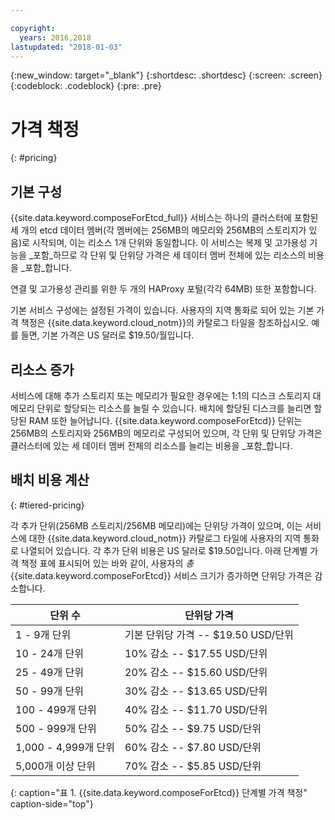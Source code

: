 ```yaml
---

copyright:
  years: 2016,2018
lastupdated: "2018-01-03"
---
```


{:new_window: target="_blank"}
{:shortdesc: .shortdesc}
{:screen: .screen}
{:codeblock: .codeblock}
{:pre: .pre}

# 가격 책정
{: #pricing}

## 기본 구성

{{site.data.keyword.composeForEtcd_full}} 서비스는 하나의 클러스터에 포함된 세 개의 etcd 데이터 멤버(각 멤버에는 256MB의 메모리와 256MB의 스토리지가 있음)로 시작되며, 이는 리소스 1개 단위와 동일합니다. 이 서비스는 복제 및 고가용성 기능을 _포함_하므로 각 단위 및 단위당 가격은 세 데이터 멤버 전체에 있는 리소스의 비용을 _포함_합니다.

연결 및 고가용성 관리를 위한 두 개의 HAProxy 포털(각각 64MB) 또한 포함합니다.

기본 서비스 구성에는 설정된 가격이 있습니다. 사용자의 지역 통화로 되어 있는 기본 가격 책정은 {{site.data.keyword.cloud_notm}}의 카탈로그 타일을 참조하십시오. 예를 들면, 기본 가격은 US 달러로 $19.50/월입니다.

## 리소스 증가

서비스에 대해 추가 스토리지 또는 메모리가 필요한 경우에는 1:1의 디스크 스토리지 대 메모리 단위로 할당되는 리소스를 늘릴 수 있습니다. 배치에 할당된 디스크를 늘리면 할당된 RAM 또한 늘어납니다. {{site.data.keyword.composeForEtcd}} 단위는 256MB의 스토리지와 256MB의 메모리로 구성되어 있으며, 각 단위 및 단위당 가격은 클러스터에 있는 세 데이터 멤버 전체의 리소스를 늘리는 비용을 _포함_합니다. 

## 배치 비용 계산
{: #tiered-pricing}

각 추가 단위(256MB 스토리지/256MB 메모리)에는 단위당 가격이 있으며, 이는 서비스에 대한 {{site.data.keyword.cloud_notm}} 카탈로그 타일에 사용자의 지역 통화로 나열되어 있습니다. 각 추가 단위 비용은 US 달러로 $19.50입니다. 아래 단계별 가격 책정 표에 표시되어 있는 바와 같이, 사용자의 _총_ {{site.data.keyword.composeForEtcd}} 서비스 크기가 증가하면 단위당 가격은 감소합니다.

단위 수|단위당 가격
----------|-----------
1 - 9개 단위|기본 단위당 가격 -- $19.50 USD/단위
10 - 24개 단위|10% 감소 -- $17.55 USD/단위
25 - 49개 단위|20% 감소 -- $15.60 USD/단위
50 - 99개 단위|30% 감소 -- $13.65 USD/단위
100 - 499개 단위|40% 감소 -- $11.70 USD/단위
500 - 999개 단위|50% 감소 -- $9.75 USD/단위
1,000 - 4,999개 단위|60% 감소 -- $7.80 USD/단위
5,000개 이상 단위|70% 감소 -- $5.85 USD/단위
{: caption="표 1. {{site.data.keyword.composeForEtcd}} 단계별 가격 책정" caption-side="top"}
